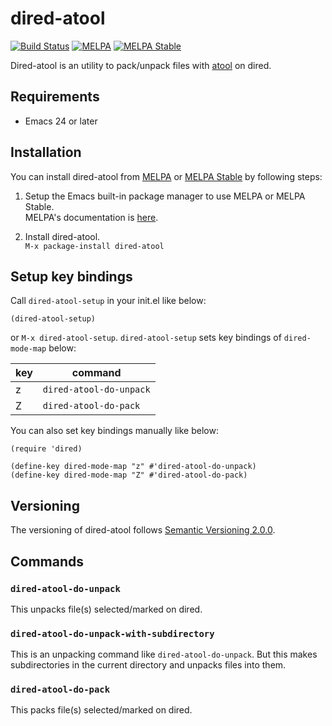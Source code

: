 # dired-atool

[![Build Status](https://travis-ci.org/HKey/dired-atool.svg?branch=master)](https://travis-ci.org/HKey/dired-atool)
[![MELPA](https://melpa.org/packages/dired-atool-badge.svg)](https://melpa.org/#/dired-atool)
[![MELPA Stable](https://stable.melpa.org/packages/dired-atool-badge.svg)](https://stable.melpa.org/#/dired-atool)

Dired-atool is an utility to pack/unpack files with [atool](http://www.nongnu.org/atool/) on dired.

## Requirements

- Emacs 24 or later

## Installation

You can install dired-atool from [MELPA](https://melpa.org/#/) or
[MELPA Stable](https://stable.melpa.org/#/) by following steps:

1. Setup the Emacs built-in package manager to use MELPA or MELPA Stable.  
   MELPA's documentation is [here](https://github.com/melpa/melpa#usage).

2. Install dired-atool.  
   `M-x package-install dired-atool`

## Setup key bindings

Call `dired-atool-setup` in your init.el like below:

```emacs-lisp
(dired-atool-setup)
```

or `M-x dired-atool-setup`.
`dired-atool-setup` sets key bindings of `dired-mode-map` below:

| key | command                 |
|-----|-------------------------|
| z   | `dired-atool-do-unpack` |
| Z   | `dired-atool-do-pack`   |

You can also set key bindings manually like below:

```emacs-lisp
(require 'dired)

(define-key dired-mode-map "z" #'dired-atool-do-unpack)
(define-key dired-mode-map "Z" #'dired-atool-do-pack)
```
## Versioning

The versioning of dired-atool follows [Semantic Versioning 2.0.0](http://semver.org/spec/v2.0.0.html).

## Commands

### `dired-atool-do-unpack`

This unpacks file(s) selected/marked on dired.

### `dired-atool-do-unpack-with-subdirectory`

This is an unpacking command like `dired-atool-do-unpack`.
But this makes subdirectories in the current directory and unpacks
files into them.

### `dired-atool-do-pack`

This packs file(s) selected/marked on dired.
